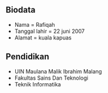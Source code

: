 ## Biodata
- Nama = Rafiqah
- Tanggal lahir = 22 juni 2007
- Alamat = kuala kapuas
 ## Pendidikan
 - UIN Maulana Malik Ibrahim Malang
- Fakultas Sains Dan Teknologi
- Teknik Informatika
